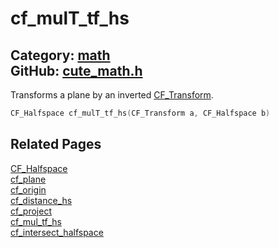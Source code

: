 [](../header.md ':include')

# cf_mulT_tf_hs

Category: [math](/api_reference?id=math)  
GitHub: [cute_math.h](https://github.com/RandyGaul/cute_framework/blob/master/include/cute_math.h)  
---

Transforms a plane by an inverted [CF_Transform](/math/cf_transform.md).

```cpp
CF_Halfspace cf_mulT_tf_hs(CF_Transform a, CF_Halfspace b)
```

## Related Pages

[CF_Halfspace](/math/cf_halfspace.md)  
[cf_plane](/math/cf_plane.md)  
[cf_origin](/math/cf_origin.md)  
[cf_distance_hs](/math/cf_distance_hs.md)  
[cf_project](/math/cf_project.md)  
[cf_mul_tf_hs](/math/cf_mul_tf_hs.md)  
[cf_intersect_halfspace](/math/cf_intersect_halfspace.md)  
